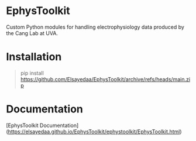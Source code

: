 # EphysToolkit
Custom Python modules for handling electrophysiology data produced by the Cang Lab at UVA.

# Installation
> pip install https://github.com/Elsayedaa/EphysToolkit/archive/refs/heads/main.zip

# Documentation

[EphysToolkit Documentation] (https://elsayedaa.github.io/EphysToolkit/ephystoolkit/EphysToolkit.html)
